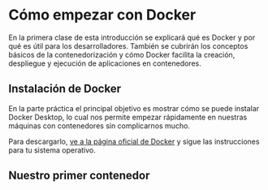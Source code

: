 # Cómo empezar con Docker

En la primera clase de esta introducción se explicará qué es Docker y por qué es útil para los desarrolladores. También se cubrirán los conceptos básicos de la contenedorización y cómo Docker facilita la creación, despliegue y ejecución de aplicaciones en contenedores.

## Instalación de Docker

En la parte práctica el principal objetivo es mostrar cómo se puede instalar Docker Desktop, lo cual nos permite empezar rápidamente en nuestras máquinas con contenedores sin complicarnos mucho.

Para descargarlo, [ve a la página oficial de Docker](https://www.docker.com/) y sigue las instrucciones para tu sistema operativo.

## Nuestro primer contenedor

